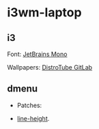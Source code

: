 i3wm-laptop
============

i3
------------

Font: [JetBrains Mono](https://www.jetbrains.com/lp/mono/)

Wallpapers: [DistroTube GitLab](https://gitlab.com/dwt1/wallpapers)

dmenu
-----------

* Patches:

- [line-height](https://tools.suckless.org/dmenu/patches/line-height/).


